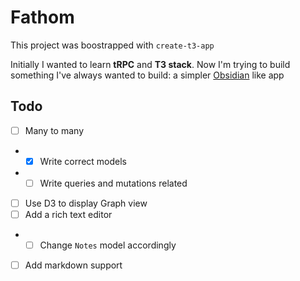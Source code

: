 # Fathom
This project was boostrapped with `create-t3-app`

Initially I wanted to learn **tRPC** and **T3 stack**. Now I'm trying to build something I've always wanted to build: a simpler [Obsidian](https://obsidian.md/) like app
## Todo
- [ ] Many to many
- - [x] Write correct models
- - [ ] Write queries and mutations related
- [ ] Use D3 to display Graph view   
- [ ] Add a rich text editor  
- - [ ] Change `Notes` model accordingly
- [ ] Add markdown support

